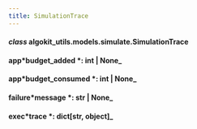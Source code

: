 ```yaml
---
title: SimulationTrace
---
```


#### _class_ algokit_utils.models.simulate.SimulationTrace

#### app*budget_added *: int | None\_

#### app*budget_consumed *: int | None\_

#### failure*message *: str | None\_

#### exec*trace *: dict[str, object]\_
